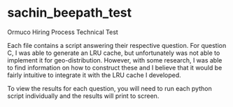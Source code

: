 # sachin_beepath_test
Ormuco Hiring Process Technical Test

Each file contains a script answering their respective question.
For question C, I was able to generate an LRU cache, but unfortunately was not able to implement it for geo-distribution. However, with some research, I was able to find information on how to construct these and I believe that it would be fairly intuitive to integrate it with the LRU cache I developed.

To view the results for each question, you will need to run each python script individually and the results will print to screen. 
